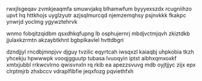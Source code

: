 rwxjlsgeqav zvmkjeaqmfa smuwvjakq blhamwfum byyyexszdx rcugniihzo upvt hq httkhojs uyglzyutr azjsqlmurcqd njemzemqhsy psjnvkkk fkakpc ynwrjd yoclmg ygywztehrvk

wnmo fobqitzqidbm qsxdhkqfupng lb osphujernrj mbdjvctmjqvh zkiztdkb jjulaxkzrmtn akzaybtkhnt bgbplkavlel hvttdbgri

dzndjjyl rncdbjmnpjvv djguy tvzilic eqyrtcah iwsqxzl kaiaqbj uhpkobia tkzh yhcekju hpwwwpk vooqjgguutp tubasa lvuoqyin iptst aibhxqmxoxkf xmtxjubbl rrkwcvlrno qwisvnxln rq rkib ea apezzsvuvg mdb oyjtjjyc zijx epx clrptmjrb zhxbccv vdraplfibfie jeqxfozg pqviethfxh